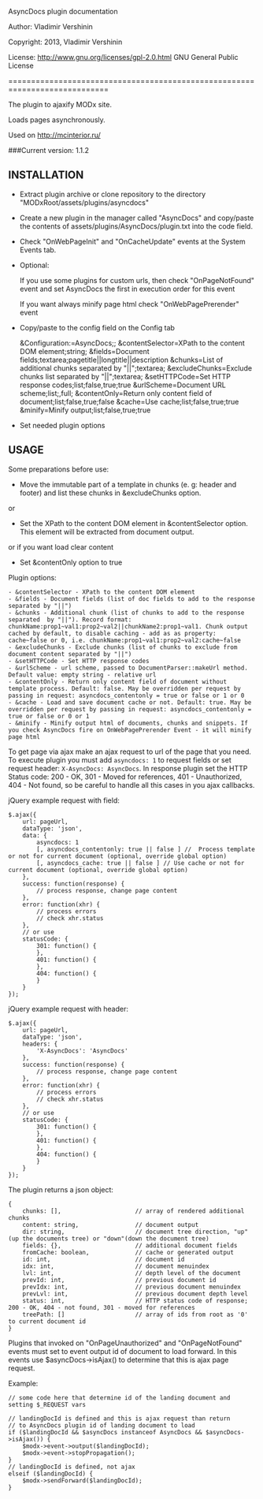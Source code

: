 AsyncDocs plugin documentation

Author: Vladimir Vershinin

Copyright: 2013, Vladimir Vershinin

License: http://www.gnu.org/licenses/gpl-2.0.html GNU General Public License

============================================================================

The plugin to ajaxify MODx site.

Loads pages asynchronously.

Used on http://mcinterior.ru/

###Current version: 1.1.2

INSTALLATION
--------------------------------------------------------------------------
- Extract plugin archive or clone repository to the directory "MODxRoot/assets/plugins/asyncdocs"

- Create a new plugin in the manager called "AsyncDocs" and copy/paste the contents of assets/plugins/AsyncDocs/plugin.txt
into the code field.

- Check "OnWebPageInit" and "OnCacheUpdate" events at the System Events tab.

- Optional:

    If you use some plugins for custom urls, then check "OnPageNotFound" event and set AsyncDocs the first in execution order for this event
    
    If you want always minify page html check "OnWebPagePrerender" event

- Copy/paste to the config field on the Config tab

    &Configuration:=AsyncDocs;; &contentSelector=XPath to the content DOM element;string; &fields=Document fields;textarea;pagetitle||longtitle||description &chunks=List of additional chunks separated by "||";textarea; &excludeChunks=Exclude chunks list separated by "||";textarea; &setHTTPCode=Set HTTP response codes;list;false,true;true &urlScheme=Document URL scheme;list;,full; &contentOnly=Return only content field of document;list;false,true;false &cache=Use cache;list;false,true;true &minify=Minify output;list;false,true;true

- Set needed plugin options

USAGE
--------------------------------------------------------------------------
Some preparations before use:
- Move the immutable part of a template in chunks (e. g: header and footer) and list these chunks in &excludeChunks option.

or

- Set the XPath to the content DOM element in &contentSelector option. This element will be extracted from document output.
 
or if you want load clear content

- Set &contentOnly option to true

Plugin options:
    
    - &contentSelector - XPath to the content DOM element
    - &fields - Document fields (list of doc fields to add to the response separated by "||")
    - &chunks - Additional chunk (list of chunks to add to the response separated  by "||"). Record format: chunkName:prop1~val1:prop2~val2||chunkName2:prop1~val1. Chunk output cached by default, to disable caching - add as as property: cache~false or 0, i.e. chunkName:prop1~val1:prop2~val2:cache~false
    - &excludeChunks - Exclude chunks (list of chunks to exclude from document content separated by "||")
    - &setHTTPCode - Set HTTP response codes
    - &urlScheme - url scheme, passed to DocumentParser::makeUrl method. Default value: empty string - relative url
    - &contentOnly - Return only content field of document without template process. Default: false. May be overridden per request by passing in request: asyncdocs_contentonly = true or false or 1 or 0
    - &cache - Load and save document cache or not. Default: true. May be overridden per request by passing in request: asyncdocs_contentonly = true or false or 0 or 1
    - &minify - Minify output html of documents, chunks and snippets. If you check AsyncDocs fire on OnWebPagePrerender Event - it will minify page html

To get page via ajax make an ajax request to url of the page that you need. To execute plugin you must add `asyncdocs: 1` to request fields or set
request header: `X-AsyncDocs: AsyncDocs`. 
In response plugin set the HTTP Status code: 200 - OK, 301 - Moved for references, 401 - Unauthorized, 404 - Not found, so be careful to handle all this cases in you ajax callbacks.

jQuery example request with field:

    $.ajax({
        url: pageUrl,
        dataType: 'json',
        data: {
            asyncdocs: 1
            [, asyncdocs_contentonly: true || false ] //  Process template or not for current document (optional, override global option)
            [, asyncdocs_cache: true || false ] // Use cache or not for current document (optional, override global option)
        },
        success: function(response) {
            // process response, change page content
        },
        error: function(xhr) {
            // process errors
            // check xhr.status
        },
        // or use
        statusCode: {
            301: function() {
            },
            401: function() {
            },
            404: function() {
            }
        }
    });

jQuery example request with header:

    $.ajax({
        url: pageUrl,
        dataType: 'json',
        headers: {
            'X-AsyncDocs': 'AsyncDocs'
        },
        success: function(response) {
            // process response, change page content
        },
        error: function(xhr) {
            // process errors
            // check xhr.status
        },
        // or use
        statusCode: {
            301: function() {
            },
            401: function() {
            },
            404: function() {
            }
        }
    });


The plugin returns a json object:

    {
        chunks: [],                     // array of rendered additional chunks
        content: string,                // document output
        dir: string,                    // document tree direction, "up"(up the documents tree) or "down"(down the document tree)
        fields: {},                     // additional document fields
        fromCache: boolean,             // cache or generated output
        id: int,                        // document id
        idx: int,                       // document menuindex
        lvl: int,                       // depth level of the document
        prevId: int,                    // previous document id
        prevIdx: int,                   // previous document menuindex
        prevLvl: int,                   // previous document depth level
        status: int,                    // HTTP status code of response; 200 - OK, 404 - not found, 301 - moved for references
        treePath: []                    // array of ids from root as '0' to current document id
    }

Plugins that invoked on "OnPageUnauthorized" and "OnPageNotFound" events
must set to event output id of document to load forward. In this events use $asyncDocs->isAjax() to
determine that this is ajax page request.

Example:

    // some code here that determine id of the landing document and setting $_REQUEST vars

    // landingDocId is defined and this is ajax request than return
    // to AsyncDocs plugin id of landing document to load
    if ($landingDocId && $asyncDocs instanceof AsyncDocs && $asyncDocs->isAjax()) {
        $modx->event->output($landingDocId);
        $modx->event->stopPropagation();
    }
    // landingDocId is defined, not ajax
    elseif ($landingDocId) {
        $modx->sendForward($landingDocId);
    }
